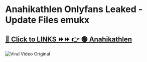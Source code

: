 
 # Anahikathlen Onlyfans Leaked - Update Files emukx

## <h2><a href="https://clipsfans.com/Anahikathlen&ref=git">🔗 Click to LINKS ⏩⏩ 👉 🟢 Anahikathlen </a></h2>

<a href="https://clipsfans.com/Anahikathlen&ref=git" rel="nofollow" data-target="animated-image.originalLink"><img src="https://i.ibb.co.com/xMMVF88/686577567.gif" alt="Viral Video Original" style="max-width: 100%; display: inline-block;" data-target="animated-image.originalImage"></a>

